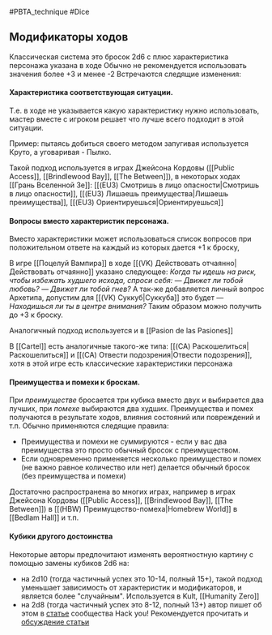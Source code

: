 #PBTA_technique #Dice 
## Модификаторы ходов
Классическая система это бросок 2d6 с плюс характеристика персонажа указана в ходе
Обычно не рекомендуется использовать значения более +3 и менее -2
Встречаются следящие изменения: 

#### Характеристика соответствующая ситуации. 
Т.е. в ходе не указывается какую характеристику нужно использовать, мастер вместе с игроком решает что лучше всего подходит в этой ситуации. 

Пример: пытаясь добиться своего методом запугивая используется Круто, а уговаривая - Пылко.

Такой подход используется в играх Джейсона Кордовы ([[Public Access]], [[Brindlewood Bay]], [[The Between]]), в некоторых ходах [[Грань Вселенной 3e]]: [[(EU3) Смотришь в лицо опасности|Смотришь в лицо опасности]], [[(EU3) Лишаешь преимущества|Лишаешь преимущества]], [[(EU3) Ориентируешься|Ориентируешься]]

#### Вопросы вместо характеристик персонажа.
Вместо характеристики может использоваться список вопросов при положительном ответе на каждый из которых дается +1 к броску, 

В игре [[Поцелуй Вампира]] в ходе [[(VK) Действовать отчаянно|Действовать отчаянно]] указано следующее: 
*Когда ты идешь на риск, чтобы избежать худшего исхода, спроси себя:*
*— Движет ли тобой любовь?*
*— Движет ли тобой гнев?*
А так-же добавляется личный вопрос Архетипа, допустим для [[(VK) Суккуб|Суккуба]] это будет
 *—Находишься ли ты в центре внимания?*
Таким образом можно получить до +3 к броску.

Аналогичный подход используется и в [[Pasion de las Pasiones]]

В [[Cartel]] есть аналогичные такого-же типа: [[(CA) Раскошелиться|Раскошелиться]] и [[(CA) Отвести подозрения|Отвести подозрения]], хотя в этой игре есть классические характеристики персонажа

#### Преимущества и помехи к броскам.
При *преимуществе* бросается три кубика вместо двух и выбирается два лучших, при *помехе* выбираются два худших.
Преимущества и помех получаются в результате ходов, влияния состояний или повреждений и т.п. 
Обычно применяются следящие правила: 
- Преимущества и помехи не суммируются - если у вас два преимущества это просто обычный бросок с преимуществом. 
- Если одновременно применяется несколько преимущество и помех (не важно равное количество или нет) делается обычный бросок (без преимущества и помехи)

Достаточно распространена во многих играх, например в играх Джейсона Кордовы ([[Public Access]], [[Brindlewood Bay]], [[The Between]]) в [[(HBW) Преимущество-помеха|Homebrew World]] в [[Bedlam Hall]] и т.п.

#### Кубики другого достоинства
Некоторые авторы предпочитают изменять вероятностную картину с помощью замены кубиков 2d6 на:
- на 2d10 (тогда частичный успех это 10-14, полный 15+), такой подход уменьшает зависимость от характеристик и модификаторов, и является более "случайным". Используется в Kult, [[Humanity Zero]]
- на 2d8 (тогда частичный успех это 8-12, полный 13+) автор пишет об этом в [статье](https://vk.com/@pbtahackyou-nastoyaschaya-problema-pbta-i-chto-s-nei-delat) сообщества Hack you! Рекомендуется прочитать и [обсуждение статьи](https://vk.com/wall-199596388_503)

